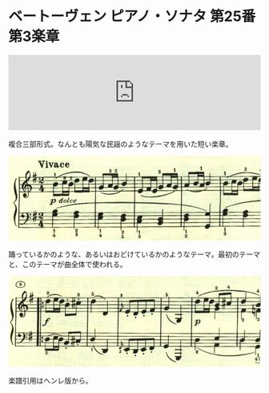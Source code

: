 # ベートーヴェン ピアノ・ソナタ 第25番 第3楽章

<iframe allow="autoplay *; encrypted-media *;" style="width:100%;max-width:660px;overflow:hidden;background:transparent;" sandbox="allow-forms allow-popups allow-same-origin allow-scripts allow-storage-access-by-user-activation allow-top-navigation-by-user-activation" src="https://embed.music.apple.com/us/album/piano-sonata-no-25-in-g-major-op-79-iii-vivace/947851407?i=947851422&app=music" height="150" frameborder="0"></iframe>

複合三部形式。なんとも陽気な民謡のようなテーマを用いた短い楽章。

<img src="1153.jpg">

踊っているかのような、あるいはおどけているかのようなテーマ。最初のテーマと、このテーマが曲全体で使われる。

<img src="1154.jpg">

楽譜引用はヘンレ版から。
